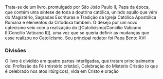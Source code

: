 Trata-se de um livro, promulgado por São João Paulo II, Papa da época, que contém uma síntese de toda a doutrina católica, unindo aquilo que vêm do Magistério, Sagradas Escrituras e Tradição da Igreja Católica Apostólica Romana e elementos da Ortodoxa também. O desejo por um novo catecismo veio com a realização do [[Catolicismo/Concílio Vaticano II|Concílio Vaticano II]], uma vez que se queria definir as mudanças que esse realizou no Catolicismo. Seu principal redator foi Papa Bento XVI

### Divisões
O livro é dividido em quatro partes interligadas, que tratam principalmente de: Profissão da Fé (mistério cristão), Celebração do Mistério Cristão (o que é celebrado nos atos litúrgicos), vida em Cristo e oração